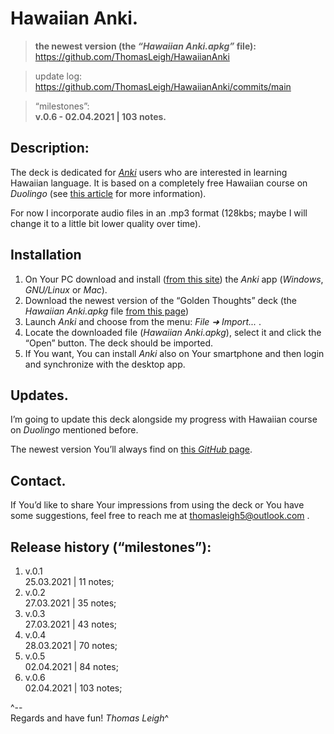 Hawaiian Anki.
=======================

> **the newest version (the *“Hawaiian Anki.apkg”* file):**   
https://github.com/ThomasLeigh/HawaiianAnki

> update log:   
https://github.com/ThomasLeigh/HawaiianAnki/commits/main

> “milestones”:  
**v.0.6 - 02.04.2021 | 103 notes.**  


## Description:
The deck is dedicated for *[Anki][7]* users who are interested in learning Hawaiian language. It is based on a completely free Hawaiian course on *Duolingo* (see [this article][1] for more information).

For now I incorporate audio files in an .mp3 format (128kbs; maybe I will change it to a little bit lower quality over time).


## Installation
1. On Your PC download and install ([from this site][7]) the *Anki* app (*Windows*, *GNU/Linux* or *Mac*).
2. Download the newest version of the “Golden Thoughts” deck (the *Hawaiian Anki.apkg* file [from this page][6])
3. Launch *Anki* and choose from the menu: *File ➜ Import...* .
4. Locate the downloaded file (*Hawaiian Anki.apkg*), select it and click the “Open” button. The deck should be imported.
5. If You want, You can install *Anki* also on Your smartphone and then login and synchronize with the desktop app.


## Updates.
I’m going to update this deck alongside my progress with Hawaiian course on *Duolingo* mentioned before.

The newest version You’ll always find on [this *GitHub* page][6b].


## Contact.
If You’d like to share Your impressions from using the deck or You have some suggestions, feel free to reach me at <thomasleigh5@outlook.com> .





## Release history (“milestones”):
1. v.0.1  
25.03.2021 | 11 notes;
2. v.0.2  
27.03.2021 | 35 notes;
3. v.0.3  
27.03.2021 | 43 notes;
4. v.0.4  
28.03.2021 | 70 notes;
5. v.0.5  
02.04.2021 | 84 notes;
6. v.0.6  
02.04.2021 | 103 notes;




^--  
Regards and have fun!
*Thomas Leigh*^







[1]: https://lifehacker.com/learn-the-hawaiian-and-navajo-languages-on-duolingo-1829555019
	"“Learn the Hawaiian and Navajo Languages on Duolingo.”"

[6]: https://github.com/ThomasLeigh/HawaiianAnki/raw/main/Hawaiian%20Anki.apkg

[6b]: https://github.com/ThomasLeigh/HawaiianAnki

[7]: https://apps.ankiweb.net#download


